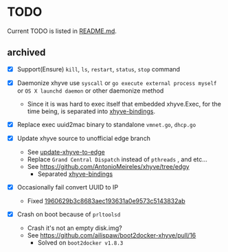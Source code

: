 TODO
===
Current TODO is listed in [README.md](https://github.com/zchee/docker-machine-xhyve/blob/master/README.md#todo).

## archived
- [x] Support(Ensure) `kill`, `ls`, `restart`, `status`, `stop` command

- [x] Daemonize xhyve use `syscall` or `go execute external process myself` or `OS X launchd daemon` or other daemonize method
    - Since it is was hard to exec itself that embedded xhyve.Exec, for the time being, is separated into [xhyve-bindings](https://github.com/zchee/xhyve-bindings/tree/daemonize).

- [x] Replace exec uuid2mac binary to standalone `vmnet.go`, `dhcp.go`

- [x] Update xhyve source to unofficial edge branch
    - See [update-xhyve-to-edge](https://github.com/zchee/docker-machine-xhyve/tree/update-xhyve-to-edge)
    - Replace `Grand Central Dispatch` instead of `pthreads` , and etc...
    - See https://github.com/AntonioMeireles/xhyve/tree/edgy
      - Separated [xhyve-bindings](https://github.com/zchee/xhyve-bindings/tree/daemonize)

- [x] Occasionally fail convert UUID to IP
    - Fixed [1960629b3c8683aec193631a0e9573c5143832ab](https://github.com/zchee/docker-machine-xhyve/commit/1960629b3c8683aec193631a0e9573c5143832ab)

- [x] Crash on boot because of `prltoolsd`
    - Crash it's not an empty disk.img?
    - See https://github.com/ailispaw/boot2docker-xhyve/pull/16
      - Solved on `boot2docker v1.8.3`

